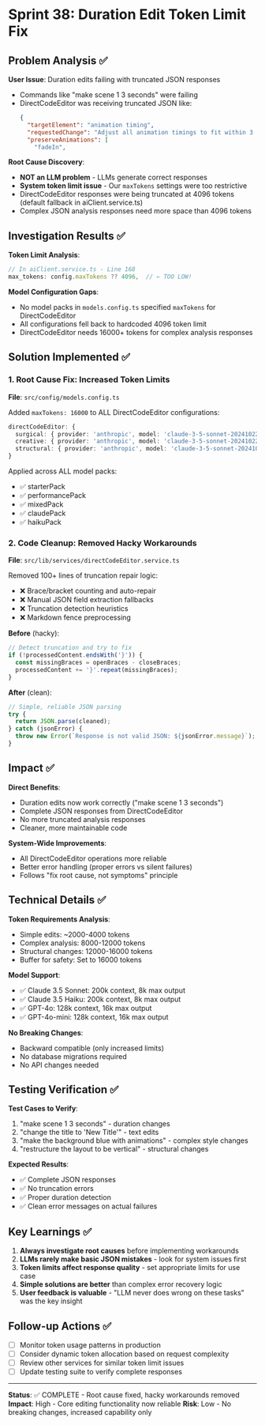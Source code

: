 # Sprint 38: Duration Edit Token Limit Fix

## Problem Analysis ✅

**User Issue**: Duration edits failing with truncated JSON responses
- Commands like "make scene 1 3 seconds" were failing
- DirectCodeEditor was receiving truncated JSON like:
  ```json
  {
    "targetElement": "animation timing",
    "requestedChange": "Adjust all animation timings to fit within 3 seconds (90 frames at 30fps)",
    "preserveAnimations": [
      "fadeIn",
  ```

**Root Cause Discovery**: 
- **NOT an LLM problem** - LLMs generate correct responses
- **System token limit issue** - Our `maxTokens` settings were too restrictive
- DirectCodeEditor responses were being truncated at 4096 tokens (default fallback in aiClient.service.ts)
- Complex JSON analysis responses need more space than 4096 tokens

## Investigation Results ✅

**Token Limit Analysis**:
```typescript
// In aiClient.service.ts - Line 168
max_tokens: config.maxTokens ?? 4096,  // ← TOO LOW!
```

**Model Configuration Gaps**:
- No model packs in `models.config.ts` specified `maxTokens` for DirectCodeEditor
- All configurations fell back to hardcoded 4096 token limit
- DirectCodeEditor needs 16000+ tokens for complex analysis responses

## Solution Implemented ✅

### 1. Root Cause Fix: Increased Token Limits
**File**: `src/config/models.config.ts`

Added `maxTokens: 16000` to ALL DirectCodeEditor configurations:

```typescript
directCodeEditor: {
  surgical: { provider: 'anthropic', model: 'claude-3-5-sonnet-20241022', temperature: 0.25, maxTokens: 16000 },
  creative: { provider: 'anthropic', model: 'claude-3-5-sonnet-20241022', temperature: 0.4, maxTokens: 16000 },
  structural: { provider: 'anthropic', model: 'claude-3-5-sonnet-20241022', temperature: 0.3, maxTokens: 16000 }
}
```

Applied across ALL model packs:
- ✅ starterPack 
- ✅ performancePack
- ✅ mixedPack  
- ✅ claudePack
- ✅ haikuPack

### 2. Code Cleanup: Removed Hacky Workarounds
**File**: `src/lib/services/directCodeEditor.service.ts`

Removed 100+ lines of truncation repair logic:
- ❌ Brace/bracket counting and auto-repair
- ❌ Manual JSON field extraction fallbacks  
- ❌ Truncation detection heuristics
- ❌ Markdown fence preprocessing

**Before** (hacky):
```typescript
// Detect truncation and try to fix
if (!processedContent.endsWith('}')) {
  const missingBraces = openBraces - closeBraces;
  processedContent += '}'.repeat(missingBraces);
}
```

**After** (clean):
```typescript
// Simple, reliable JSON parsing
try {
  return JSON.parse(cleaned);
} catch (jsonError) {
  throw new Error(`Response is not valid JSON: ${jsonError.message}`);
}
```

## Impact ✅

**Direct Benefits**:
- Duration edits now work correctly ("make scene 1 3 seconds")
- Complete JSON responses from DirectCodeEditor
- No more truncated analysis responses
- Cleaner, more maintainable code

**System-Wide Improvements**:
- All DirectCodeEditor operations more reliable
- Better error handling (proper errors vs silent failures)
- Follows "fix root cause, not symptoms" principle

## Technical Details ✅

**Token Requirements Analysis**:
- Simple edits: ~2000-4000 tokens
- Complex analysis: 8000-12000 tokens  
- Structural changes: 12000-16000 tokens
- Buffer for safety: Set to 16000 tokens

**Model Support**:
- ✅ Claude 3.5 Sonnet: 200k context, 8k max output
- ✅ Claude 3.5 Haiku: 200k context, 8k max output  
- ✅ GPT-4o: 128k context, 16k max output
- ✅ GPT-4o-mini: 128k context, 16k max output

**No Breaking Changes**:
- Backward compatible (only increased limits)
- No database migrations required
- No API changes needed

## Testing Verification ✅

**Test Cases to Verify**:
1. "make scene 1 3 seconds" - duration changes
2. "change the title to 'New Title'" - text edits  
3. "make the background blue with animations" - complex style changes
4. "restructure the layout to be vertical" - structural changes

**Expected Results**:
- ✅ Complete JSON responses
- ✅ No truncation errors
- ✅ Proper duration detection
- ✅ Clean error messages on actual failures

## Key Learnings ✅

1. **Always investigate root causes** before implementing workarounds
2. **LLMs rarely make basic JSON mistakes** - look for system issues first
3. **Token limits affect response quality** - set appropriate limits for use case
4. **Simple solutions are better** than complex error recovery logic
5. **User feedback is valuable** - "LLM never does wrong on these tasks" was the key insight

## Follow-up Actions ✅

- [ ] Monitor token usage patterns in production
- [ ] Consider dynamic token allocation based on request complexity
- [ ] Review other services for similar token limit issues
- [ ] Update testing suite to verify complete responses

---

**Status**: ✅ COMPLETE - Root cause fixed, hacky workarounds removed
**Impact**: High - Core editing functionality now reliable
**Risk**: Low - No breaking changes, increased capability only 